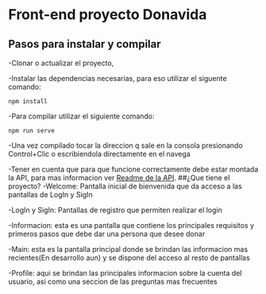 # Front-end proyecto Donavida

## Pasos para instalar y compilar
-Clonar o actualizar el proyecto,

-Instalar las dependencias necesarias, para eso utilizar el siguente comando: 

```
npm install
```

-Para compilar utilizar el siguiente comando:
```
npm run serve
```
-Una vez compilado tocar la direccion q sale en la consola presionando Control+Clic o escribiendola directamente en el navega 

-Tener en cuenta que para que funcione correctamente debe estar montada la API, para mas informacion ver [Readme de la API](https://github.com/cujaeredsocial/donavida/tree/main/backend/api#readme).
##¿Que tiene el proyecto?
-Welcome: Pantalla inicial de bienvenida que da acceso a las pantallas de LogIn y SigIn

-LogIn y SigIn: Pantallas de registro que permiten realizar el login

-Informacion: esta es una pantalla que contiene los principales requisitos y primeros pasos que debe dar una persona que desee donar

-Main: esta es la pantalla principal donde se brindan las informacion mas recientes(En desarrollo aun) y se dispone del acceso al resto de pantallas

-Profile: aqui se brindan las principales informacion sobre la cuenta del usuario, asi como una seccion de las preguntas mas frecuentes 
